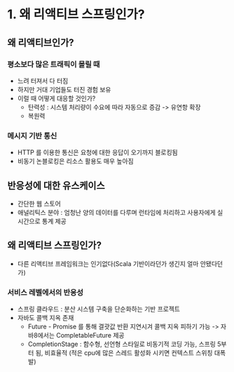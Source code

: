 # 1. 왜 리액티브 스프링인가?

## 왜 리액티브인가?
### 평소보다 많은 트래픽이 몰릴 때
- 느려 터져서 다 터짐
- 하지만 거대 기업들도 터진 경험 보유
- 이럴 때 어떻게 대응할 것인가?
  - 탄력성 : 시스템 처리량이 수요에 따라 자동으로 증감 -> 유연항 확장 
  - 복원력

### 메시지 기반 통신
- HTTP 를 이용한 통신은 요청에 대한 응답이 오기까지 블로킹됨
- 비동기 논블로킹은 리소스 활용도 매우 높아짐

## 반응성에 대한 유스케이스
- 간단한 웹 스토어
- 애널리틱스 분야 : 엄청난 양의 데이터를 다루며 런타임에 처리하고 사용자에게 실시간으로 통계 제공

## 왜 리액티브 스프링인가?
- 다른 리액티브 프레임워크는 인기없다(Scala 기반이라던가 생긴지 얼마 안됐다던가)

### 서비스 레벨에서의 반응성
- 스프링 클라우드 : 분산 시스템 구축을 단순화하는 기반 프로젝트
- 자바도 콜백 지옥 존재
  - Future - Promise 를 통해 결괏값 반환 지연시겨 콜백 지옥 피하기 가능 -> 자바8에서는 CompletableFuture 제공
  - CompletionStage : 함수형, 선언형 스타일로 비동기적 코딩 가능, 스프링 5부터 됨, 비효율적 (적은 cpu에 많은 스레드 활성화 시키면 컨텍스트 스위칭 대폭발)
